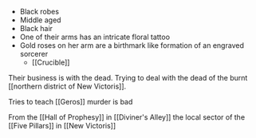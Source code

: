- Black robes
- Middle aged
- Black hair
- One of their arms has an intricate floral tattoo
- Gold roses on her arm are a birthmark like formation of an engraved sorcerer 
	- [[Crucible]]

Their business is with the dead. Trying to deal with the dead of the burnt [[northern district of New Victoris]].

Tries to teach [[Geros]] murder is bad

From the [[Hall of Prophesy]] in [[Diviner's Alley]] the local sector of the [[Five Pillars]] in [[New Victoris]]